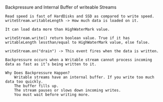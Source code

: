 Backpressure and Internal Buffer of writeable Streams

    Read speed is fast of HardDisks and SSD as compared to write speed.
    writeStream.writableLength -> How much data is loaded on it.

    It can load data more than HighWaterMark value.

    writeStream.write() return boolean value. True if it has writableLength lessthan/equal to HighWaterMark value, else false.

    writeStream.on("drain") -> This event fires when the data is written.

    Backpressure occurs when a Writable stream cannot process incoming data as fast as it’s being written to it.

    Why Does Backpressure Happen?
        Writable streams have an internal buffer. If you write too much data too quickly.
        The buffer fills up.
        The stream pauses or slows down incoming writes.
        You must wait before writing more.